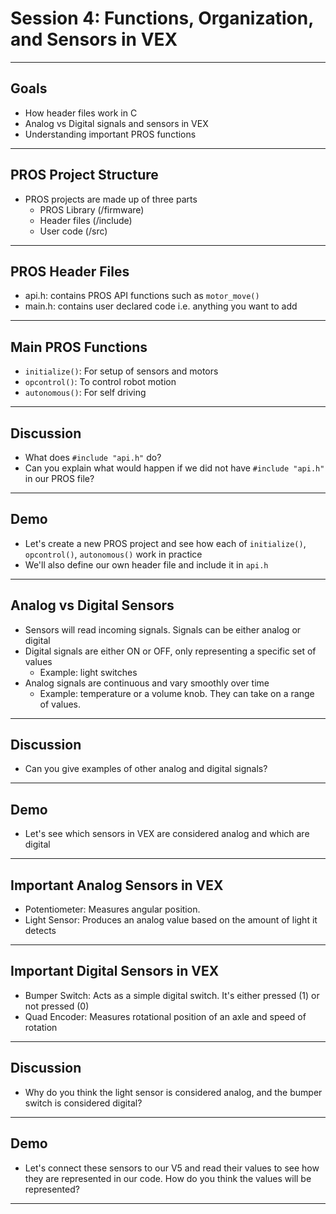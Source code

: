 # **Session 4: Functions, Organization, and Sensors in VEX**

---

## Goals

* How header files work in C
* Analog vs Digital signals and sensors in VEX
* Understanding important PROS functions

---

## PROS Project Structure

<!-- Notes: Consider touring through a standard PROS project once again to remind students about its structure and briefly look inside the below files -->
<!-- 
Illustration: Images of file icons with small snippets of code for the three important PROS projects to better illustrate the file structure of a typical project

-->
* PROS projects are made up of three parts
  * PROS Library (/firmware)
  * Header files (/include)
  * User code (/src)

---

## PROS Header Files

<!-- Notes: Look inside api.h and main.h to get students familiar with these files -->
* api.h: contains PROS API functions such as `motor_move()`
* main.h: contains user declared code i.e. anything you want to add

---

## Main PROS Functions

* `initialize()`: For setup of sensors and motors
* `opcontrol()`: To control robot motion
* `autonomous()`: For self driving

---

## Discussion

* What does `#include "api.h"` do?
* Can you explain what would happen if we did not have `#include "api.h"` in our PROS file?

---

## Demo

* Let's create a new PROS project and see how each of `initialize()`, `opcontrol()`, `autonomous()` work in practice
* We'll also define our own header file and include it in `api.h`

---

## Analog vs Digital Sensors

<!-- Notes: Explain why we need to know analog vs digital for PROS. Some sensors are analog and some are digital, and it effects how we write code and instruct computer -->

<!-- Illustration: 

Show visual difference between analog vs digital:

Show robot with analog sensor attached on the right side and an arrow to waveform data coming into the sensor
On the left side, have a digital sensor attached with an arrow to square wave/step like data of 1s and 0s coming into the sensor

-->
* Sensors will read incoming signals. Signals can be either analog or digital
* Digital signals are either ON or OFF, only representing a specific set of values
  * Example: light switches
* Analog signals are continuous and vary smoothly over time  
  * Example: temperature or a volume knob. They can take on a range of values.

---

## Discussion

* Can you give examples of other analog and digital signals?

---

## Demo

* Let's see which sensors in VEX are considered analog and which are digital

---

## Important Analog Sensors in VEX

<!-- Notes: Have sensors to show students in person -->
* Potentiometer: Measures angular position.
* Light Sensor: Produces an analog value based on the amount of light it detects

---

## Important Digital Sensors in VEX

* Bumper Switch: Acts as a simple digital switch. It's either pressed (1) or not pressed (0)
* Quad Encoder: Measures rotational position of an axle and speed of rotation

---

## Discussion

* Why do you think the light sensor is considered analog, and the bumper switch is considered digital?

---

## Demo

<!-- Notes: Use light sensor and bumper switch as examples -->
* Let's connect these sensors to our V5 and read their values to see how they are represented in our code. How do you think the values will be represented?

---
